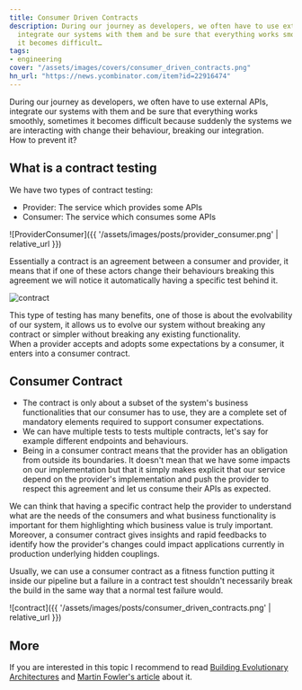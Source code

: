 ```yaml
---
title: Consumer Driven Contracts
description: During our journey as developers, we often have to use external APIs,
  integrate our systems with them and be sure that everything works smoothly, sometimes
  it becomes difficult…
tags:
- engineering
cover: "/assets/images/covers/consumer_driven_contracts.png"
hn_url: "https://news.ycombinator.com/item?id=22916474"
---
```



During our journey as developers, we often have to use external APIs, integrate our systems with them and be sure that everything works smoothly, sometimes it becomes difficult because suddenly the systems we are interacting with change their behaviour, breaking our integration.   
How to prevent it?

## What is a contract testing

We have two types of contract testing:

* Provider: The service which provides some APIs
* Consumer: The service which consumes some APIs

![ProviderConsumer]({{ '/assets/images/posts/provider_consumer.png' | relative_url }})

Essentially a contract is an agreement between a consumer and provider, it means that if one of these actors change their behaviours breaking this agreement we will notice it automatically having a specific test behind it.


![contract](https://media.giphy.com/media/hYAvfvuj8xKxO/source.gif)

This type of testing has many benefits, one of those is about the evolvability of our system, it allows us to evolve our system without breaking any contract or simpler without breaking any existing functionality.   
When a provider accepts and adopts some expectations by a consumer, it enters into a consumer contract.

## Consumer Contract

* The contract is only about a subset of the system's business functionalities that our consumer has to use, they are a complete set of mandatory elements required to support consumer expectations.
* We can have multiple tests to tests multiple contracts, let's say for example different endpoints and behaviours.
* Being in a consumer contract means that the provider has an obligation from outside its boundaries. It doesn't mean that we have some impacts on our implementation but that it simply makes explicit that our service depend on the provider's implementation and push the provider to respect this agreement and let us consume their APIs as expected.

We can think that having a specific contract help the provider to understand what are the needs of the consumers and what business functionality is important for them highlighting which business value is truly important.   
Moreover, a consumer contract gives insights and rapid feedbacks to identify how the provider's changes could impact applications currently in production underlying hidden couplings.

Usually, we can use a consumer contract as a fitness function putting it inside our pipeline but a failure in a contract test shouldn't necessarily break the build in the same way that a normal test failure would.

![contract]({{ '/assets/images/posts/consumer_driven_contracts.png' | relative_url }})

## More 

If you are interested in this topic I recommend to read [Building Evolutionary Architectures](https://www.oreilly.com/library/view/building-evolutionary-architectures/9781491986356/) and [Martin Fowler's article](https://martinfowler.com/articles/consumerDrivenContracts.html) about it.

